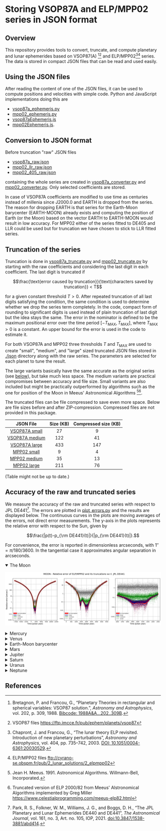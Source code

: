 # Storing VSOP87A and ELP/MPP02 series in JSON format

## Overview

This repository provides tools to convert, truncate, and compute planetary and lunar ephemerides based on VSOP87(A) [^vsop87][^vsop87_files] and ELP/MPP02[^mpp02][^mpp02_files] series. The data is stored in compact JSON files that can be read and used easily.

## Using the JSON files

After reading the content of one of the JSON files, it can be used to compute positions and velocities with simple code. Python and JavaScript implementations doing this are
- [vsop87a_ephemeris.py](vsop87a_ephemeris.py)
- [mpp02_ephemeris.py](mpp02_ephemeris.py)
- [vsop87aEphemeris.js](javascript/vsop87aEphemeris.js)
- [mpp02Ephemeris.js](javascript/mpp02Ephemeris.js).

## Conversion to JSON format

Before truncation "raw" JSON files
- [vsop87a_raw.json](./json/vsop87a_raw.json)
- [mpp02_llr_raw.json](./json/mpp02_llr_raw.json)
- [mpp02_405_raw.json](./json/mpp02_405_raw.json)

containing the whole series are created in [vsop87a_converter.py](vsop87a_converter.py) and [mpp02_converter.py](mpp02_converter.py). Only selected coefficients are stored. 

In case of VSOP87A coefficients are modified to use time as centuries instead of millenia since J2000.0 and EARTH is dropped from the series. The reason for dropping EARTH is that series for the Earth-Moon barycenter (EARTH-MOON) already exists and computing the position of Earth (or the Moon) based on the vector EARTH to EARTH-MOON would result in low accuracy. For MPP02 either of the series fitted to DE405 and LLR could be used but for truncation we have chosen to stick to LLR fitted series.

## Truncation of the series

Truncation is done in [vsop87a_truncate.py](vsop87a_truncate.py) and [mpp02_truncate.py](mpp02_truncate.py) by starting with the raw coefficients and considering the last digit in each coefficient. The last digit is truncated if
```math
\frac{\text{error caused by truncation}}{\text{characters saved by truncation}}
< T
``` 
for a given constant threshold $T>0$. After repeated truncation of all last digits satisfying the condition, the same condition is used to determine whether we drop the series term completely. In the code, compact form of rounding to significant digits is used instead of plain truncation of last digit but the idea stays the same. The error in the nominator is defined to be the maximum positional error over the time period $[-T_{\text{MAX}},T_{\text{MAX}}]$, where $T_{\text{MAX}}>0$ is a constant. An upper bound for the error is used in the code to estimate it.

For both VSOP87A and MPP02 three thresholds $T$ and $T_{\text{MAX}}$ are used to create "small", "medium", and "large" sized truncated JSON files stored in [./json](./json/) directory along with the raw series. The parameters are selected for each planet to tune the result.

The large variants basically have the same accurate as the original series (see [below](#accuracy)), but take much less space. The medium variants are practical compromises between accuracy and file size. Small variants are also included but might be practically outperformed by algorithms such as the one for position of the Moon in Meeus' Astronomical Algorithms [^meeus1][^miller1].

The truncated files can be file compressed to save even more space. Below are file sizes before and after ZIP-compression. Compressed files are not provided in this package.

|JSON File|Size (KB)|Compressed size (KB)|
|:---:|:---:|:---:|
|[VSOP87A small](./json/vsop87a_truncated_small.json)|27|9|
|[VSOP87A medium](./json/vsop87a_truncated_medium.json)|122|41|
|[VSOP87A large](./json/vsop87a_truncated_large.json)|433|147|
|[MPP02 small](./json/mpp02_llr_truncated_small.json)|9|4|
|[MPP02 medium](./json/mpp02_llr_truncated_medium.json)|35|13|
|[MPP02 large](./json/mpp02_llr_truncated_large.json)|211|76|

(Table might not be up to date.)

<a id="accuracy"></a>

## Accuracy of the raw and truncated series

We measure the accuracy of the raw and truncated series with respect to JPL DE441[^jpl_de441]. The errors are plotted in [plot_errors.py](plot_errors.py) and the results are displayed below. The continuous curves in the plots are moving averages of the errors, not direct error measurements. The y-axis in the plots represents the relative error with respect to the Sun, given by 
```math
\frac{|p(t)-p_{\rm DE441}(t)|}{|p_{\rm DE441}(t)|}.
```
For convenience, the error is reported in dimensionless arcseconds, with $1''=\pi/180/3600$. In the tangential case it approximates angular separation in arcseconds.

<details open>
<summary>The Moon</summary>

![Error plot for the Moon](./images/error_moon.jpg)
</details>
<details>

<summary>Mercury</summary>

![Error plot for Mercury](./images/error_mercury.jpg)
</details>

<details>
<summary>Venus</summary>

![Error plot for Venus](./images/error_venus.jpg)
</details>

<details>
<summary>Earth-Moon barycenter</summary>

![Error plot for EMB](./images/error_earth-moon.jpg)
</details>

<details>
<summary>Mars</summary>

![Error plot for Mars](./images/error_mars.jpg)
</details>

<details>
<summary>Jupiter</summary>

![Error plot for Jupiter](./images/error_jupiter.jpg)
</details>

<details>
<summary>Saturn</summary>

![Error plot for Saturn](./images/error_saturn.jpg)
</details>

<details>
<summary>Uranus</summary>

![Error plot for Uranus](./images/error_uranus.jpg)
</details>

<details>
<summary>Neptune</summary>

![Error plot for Neptune](./images/error_neptune.jpg)
</details>

## References

[^vsop87]: Bretagnon, P. and Francou, G., “Planetary Theories in rectangular and spherical variables: VSOP87 solution.”, *Astronomy and Astrophysics*, vol. 202, p. 309, 1988. [Bibcode: 1988A&A...202..309B](https://ui.adsabs.harvard.edu/abs/1988A%26A...202..309B).

[^vsop87_files]: VSOP87 files https://ftp.imcce.fr/pub/ephem/planets/vsop87

[^mpp02]: Chapront, J. and Francou, G., “The lunar theory ELP revisited.  Introduction of new planetary perturbations”, *Astronomy and Astrophysics*, vol. 404, pp. 735–742, 2003. [DOI: 10.1051/0004-6361:20030529](https://doi.org/10.1051/0004-6361:20030529).

[^mpp02_files]: ELP/MPP02 files ftp://cyrano-se.obspm.fr/pub/2_lunar_solutions/2_elpmpp02

[^meeus1]: Jean H. Meeus. 1991. Astronomical Algorithms. Willmann-Bell, Incorporated.

[^miller1]: Truncated version of ELP 2000/82 from Meeus' Alstronomical Algorithms implemented by Greg Miller https://www.celestialprogramming.com/meeus-elp82.html

[^jpl_de441]: Park, R. S., Folkner, W. M., Williams, J. G., and Boggs, D. H., “The JPL Planetary and Lunar Ephemerides DE440 and DE441”, <i>The Astronomical Journal</i>, vol. 161, no. 3, Art. no. 105, IOP, 2021. [doi:10.3847/1538-3881/abd414](https://doi.org/10.3847/1538-3881/abd414).